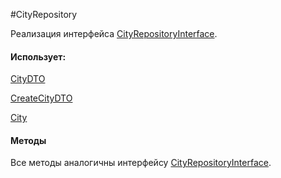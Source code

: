 #CityRepository

Реализация интерфейса [CityRepositoryInterface](/app/Repositories/Interfaces/Cities/CityRepositoryInterface.md).

#### Использует:

[CityDTO](/app/DTO/Cities/CityDTO.md)

[CreateCityDTO](/app/DTO/Cities/CreateCityDTO.md)

[City](/app/Models/Cities/City.md)

#### Методы

Все методы аналогичны интерфейсу [CityRepositoryInterface](/app/Repositories/Interfaces/Cities/CityRepositoryInterface.md).
